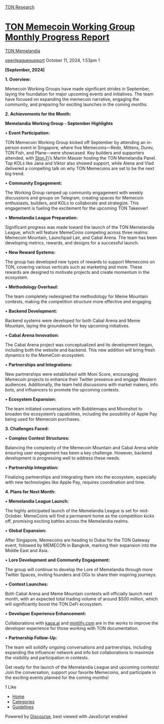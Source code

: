 [TON Research](/)

# [TON Memecoin Working Group Monthly Progress Report](/t/ton-memecoin-working-group-monthly-progress-report/38252)

[TON Memelandia](/c/ton-memelandia/85) 

    

[openleaguesupport](https://tonresear.ch/u/openleaguesupport)  October 11, 2024, 1:53pm  1

**\[September, 2024\]**

**1\. Overview:**

Memecoin Working Groups have made significant strides in September, laying the foundation for major upcoming events and initiatives. The team have focused on expanding the memecoin narrative, engaging the community, and preparing for exciting launches in the coming months.

**2\. Achievements for the Month:**

**Memelandia Working Group - September Highlights**

• **Event Participation:**

TON Memecoin Working Group kicked off September by attending an in-person event in Singapore, where five Memecoins—Redo, Mittens, Durev, TON Fish, and Plane—were showcased. Key builders and supporters attended, with [Ston.Fi](http://Ston.Fi)’s Martin Masser hosting the TON Memelandia Panel. Top KOLs like Jana and Viktor also showed support, while Alena and Vlad delivered a compelling talk on why TON Memecoins are set to be the next big trend.

• **Community Engagement:**

The Working Group ramped up community engagement with weekly discussions and groups on Telegram, creating spaces for Memecoin enthusiasts, builders, and KOLs to collaborate and strategize. This engagement is fueling the excitement for the upcoming TON Takeover!

• **Memelandia League Preparation:**

Significant progress was made toward the launch of the TON Memelandia League, which will feature MemeCoins competing across three realms: Memecoin Mountain, Launchpad Lair, and Cabal Arena. The team has been developing metrics, rewards, and designs for a successful launch.

• **New Reward Systems:**

The group has developed new types of rewards to support Memecoins on TON, covering various verticals such as marketing and more. These rewards are designed to motivate projects and create momentum in the ecosystem.

• **Methodology Overhaul:**

The team completely redesigned the methodology for Meme Mountain contests, making the competition structure more effective and engaging.

• **Backend Development:**

Backend systems were developed for both Cabal Arena and Meme Mountain, laying the groundwork for key upcoming initiatives.

• **Cabal Arena Innovation:**

The Cabal Arena project was conceptualized and its development began, including both the website and backend. This new addition will bring fresh dynamics to the MemeCoin ecosystem.

• **Partnerships and Integrations:**

New partnerships were established with Moni Score, encouraging Memecoin projects to enhance their Twitter presence and engage Western audiences. Additionally, the team held discussions with market makers, info bots, and influencers to promote the upcoming contests.

• **Ecosystem Expansion:**

The team initiated conversations with Bubblemaps and Moonshot to broaden the ecosystem’s capabilities, including the possibility of Apple Pay being used for Memecoin purchases.

**3\. Challenges Faced:**

• **Complex Contest Structures:**

Balancing the complexity of the Memecoin Mountain and Cabal Arena while ensuring user engagement has been a key challenge. However, backend development is progressing well to address these needs.

• **Partnership Integration:**

Finalizing partnerships and integrating them into the ecosystem, especially with new technologies like Apple Pay, requires coordination and time.

**4\. Plans for Next Month:**

• **Memelandia League Launch:**

The highly anticipated launch of the Memelandia League is set for mid-October. MemeCoins will find a permanent home as the competition kicks off, promising exciting battles across the Memelandia realms.

• **Global Expansion:**

After Singapore, Memecoins are heading to Dubai for the TON Gateway event, followed by MEMECON in Bangkok, marking their expansion into the Middle East and Asia.

• **Lore Development and Community Engagement:**

The group will continue to develop the Lore of Memelandia through more Twitter Spaces, inviting founders and OGs to share their inspiring journeys.

• **Contest Launches:**

Both Cabal Arena and Meme Mountain contests will officially launch next month, with an expected total trading volume of around $500 million, which will significantly boost the TON DeFi ecosystem.

• **Developer Experience Enhancement:**

Collaborations with [kapa.ai](http://kapa.ai) and [mintlify.com](http://mintlify.com) are in the works to improve the developer experience for those working with TON documentation.

• **Partnership Follow-Up:**

The team will solidify ongoing conversations and partnerships, including expanding the influencer network and info bot collaborations to maximize the visibility and participation in contests.

Get ready for the launch of the Memelandia League and upcoming contests! Join the conversation, support your favorite Memecoins, and participate in the exciting events planned for the coming months!

  1 Like

*   [Home](/)
*   [Categories](/categories)
*   [Guidelines](/guidelines)

Powered by [Discourse](https://www.discourse.org), best viewed with JavaScript enabled